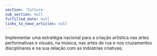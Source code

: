 ```yaml
---
section: 'Cultura'
sub_section: null
fulfilled_date: null
links_to_news_articles: null
---
```


Implementar uma estratégia nacional para a criação artística nas artes performativas e visuais, na música, nas artes de rua e nos cruzamentos disciplinares e na sua relação com as indústrias criativas;